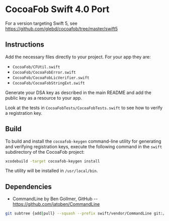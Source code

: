 # CocoaFob Swift 4.0 Port

For a version targeting Swift 5, see https://github.com/glebd/cocoafob/tree/master/swift5

## Instructions

Add the necessary files directly to your project. For your app they are:

* `CocoaFob/CFUtil.swift`
* `CocoaFob/CocoaFobError.swift`
* `CocoaFob/CocoaFobLicVerifier.swift`
* `CocoaFob/CocoaFobStringExt.swift`

Generate your DSA key as described in the main README and add the public key as a resource to your app.

Look at the tests in `CocoaFobTests/CocoaFobTests.swift` to see how to verify a registration key.

## Build

To build and install the `cocoafob-keygen` command-line utility for generating and verifying registration keys, execute the following command in the `swift` subdirectory of the CocoaFob project:

```bash
xcodebuild -target cocoafob-keygen install
```

The utility will be installed in `/usr/local/bin`.

## Dependencies

* CommandLine by Ben Gollmer, GitHub -- https://github.com/jatoben/CommandLine

```bash
git subtree {add|pull} --squash --prefix swift/vendor/CommandLine git://github.com/jatoben/CommandLine.git master
```

